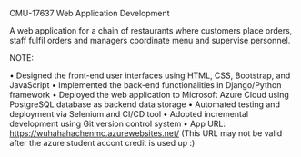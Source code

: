 CMU-17637 Web Application Development

A web application for a chain of restaurants where customers place orders, staff fulfil orders and managers coordinate menu and supervise personnel. 

NOTE:

• Designed the front-end user interfaces using HTML, CSS, Bootstrap, and JavaScript
• Implemented the back-end functionalities in Django/Python framework
• Deployed the web application to Microsoft Azure Cloud using PostgreSQL database as backend data storage
• Automated testing and deployment via Selenium and CI/CD tool
• Adopted incremental development using Git version control system
• App URL: https://wuhahahachenmc.azurewebsites.net/ (This URL may not be valid after the azure student accont credit is used up :)


